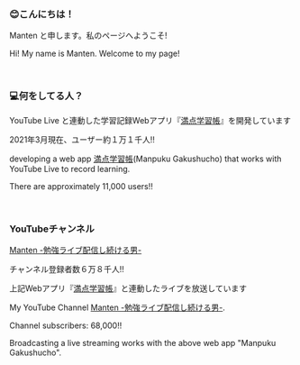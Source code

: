 ### 😊こんにちは！
Manten と申します。私のページへようこそ!

Hi! My name is Manten. Welcome to my page!

<br/>

### 💻何をしてる人？
YouTube Live と連動した学習記録Webアプリ『[満点学習帳](https://mantenroom.now.sh/)』を開発しています

2021年3月現在、ユーザー約１万１千人!!

developing a web app [満点学習帳](https://mantenroom.now.sh/)(Manpuku Gakushucho) that works with YouTube Live to record learning. 

There are approximately 11,000 users!!

<br/>

### YouTubeチャンネル

[Manten -勉強ライブ配信し続ける男-](https://www.youtube.com/channel/UCKXeva5j6KXRvYRwu5k6yqQ)

チャンネル登録者数６万８千人!! 

上記Webアプリ『[満点学習帳](https://mantenroom.now.sh/)』と連動したライブを放送しています

My YouTube Channel [Manten -勉強ライブ配信し続ける男-](https://www.youtube.com/channel/UCKXeva5j6KXRvYRwu5k6yqQ).

Channel subscribers: 68,000!!

Broadcasting a live streaming works with the above web app "Manpuku Gakushucho".

<!--
**mtn8/mtn8** is a ✨ _special_ ✨ repository because its `README.md` (this file) appears on your GitHub profile.

Here are some ideas to get you started:

- 🔭 I’m currently working on ...
- 🌱 I’m currently learning ...
- 👯 I’m looking to collaborate on ...
- 🤔 I’m looking for help with ...
- 💬 Ask me about ...
- 📫 How to reach me: ...
- 😄 Pronouns: ...
- ⚡ Fun fact: ...
-->
